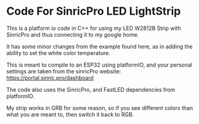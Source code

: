 # Code For SinricPro LED LightStrip
This is a platform io code in C++ for using my LED W2812B Strip with SinricPro and thus connecting it to my google home.

It has some minor changes from the example found here, as in adding the ability to set the white color temperature.

This is meant to compile to an ESP32 using platformIO, and your personal settings are taken from the sinricPro website: 
    https://portal.sinric.pro/dashboard

The code also uses the SinricPro, and FastLED dependencies from platformIO.

My strip works in GRB for some reason, so if you see different colors than what you are meant to, then switch it back to RGB.